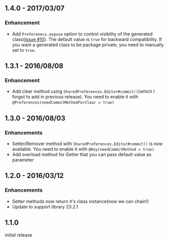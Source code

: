 ## 1.4.0 - 2017/03/07

### Enhancement

- Add `Preferenecs.expose` option to control visibility of the generated class([issue #10](https://github.com/yshrsmz/simple-preferences/issues/10)). 
  The default value is `true` for backward compatibility. If you want a generated class to be package private, you need to manually set to `true`.


## 1.3.1 - 2016/08/08

### Enhancement

- Add clear method using `SharedPreferences.Editor#commit()`(which I forgot to add in previous release). You need to enable it with `@Preferences(needCommitMethodForClear = true)`


## 1.3.0 - 2016/08/03

### Enhancements

- Setter/Remover method with `SharedPreferences.Editor#commit()` is now available. You need to enable it with `@Key(needCommitMethod = true)`
- Add overload method for Getter that you can pass default value as parameter


## 1.2.0 - 2016/03/12

### Enhancements

- Setter methods now return it's class instance(now we can chain!)
- Update to support library 23.2.1


## 1.1.0

initial release

